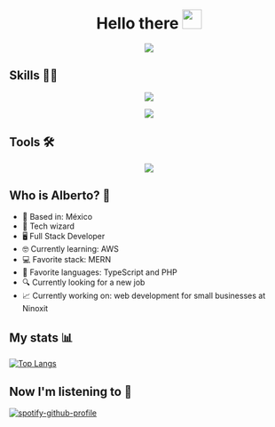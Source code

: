 <h1 align="center">Hello there <img src="https://media.giphy.com/media/hvRJCLFzcasrR4ia7z/giphy.gif" width="35"></h1>
<p align="center">
<a href="https://github.com/DenverCoder1/readme-typing-svg"><img src="https://readme-typing-svg.herokuapp.com?font=Time+New+Roman&color=%23C8BE25&size=25&center=true&vCenter=true&width=600&height=100&lines=Systems+Engineer;Full+Stack+Developer;Computer+Nerd;Web+developer;"></a>
</p>
 
<h2>Skills 🤹‍♀️</h2>
<p align="center">
  <a href="https://skillicons.dev">
    <img src="https://skillicons.dev/icons?i=angular,bootstrap,electron,firebase,laravel,less,mongodb,mysql,npm,php,prisma,react,sass,sequelize,tailwind" />
  </a>
</p>
<p align="center">
  <a href="https://skillicons.dev">
    <img src="https://skillicons.dev/icons?i=ts,vite,vue,vuetify,webpack" />
  </a>
</p>
<h2>Tools 🛠️</h2>
<p align="center">
  <a href="https://skillicons.dev">
    <img src="https://skillicons.dev/icons?i=aws,androidstudio,git,figma,firebase,githubactions,kubernetes,postman,vscode,windows,wordpress,linux" />
  </a>
</p>
<h2>Who is Alberto? 🧙</h2>

* 📍 Based in: México
* 🧙 Tech wizard
* 🖥️ Full Stack Developer
* 🤓 Currently learning: AWS
* 💻 Favorite stack: MERN
* 💙 Favorite languages: TypeScript and PHP
* 🔍 Currently looking for a new job
* 📈 Currently working on: web development for small businesses at Ninoxit

<h2>My stats 📊</h2>

[![Top Langs](https://github-readme-stats.vercel.app/api/top-langs/?username=evilelliot&layout=donut-vertical&theme=tokyonight)](https://github.com/anuraghazra/github-readme-stats)


<h2>Now I'm listening to 🎸</h2>

[![spotify-github-profile](https://spotify-github-profile.kittinanx.com/api/view?uid=h955uxesl2oz8w1ychp3mv3x3&cover_image=true&theme=novatorem&show_offline=false&background_color=121212&interchange=false&bar_color=53b14f&bar_color_cover=true)](https://github.com/kittinan/spotify-github-profile)
